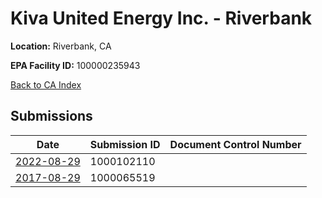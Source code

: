 # Kiva United Energy Inc. - Riverbank

**Location:** Riverbank, CA

**EPA Facility ID:** 100000235943

[Back to CA Index](../../index.md)

## Submissions

| Date | Submission ID | Document Control Number |
|------|--------------|-------------------------|
| [2022-08-29](submissions/1000102110.md) | 1000102110 |  |
| [2017-08-29](submissions/1000065519.md) | 1000065519 |  |
